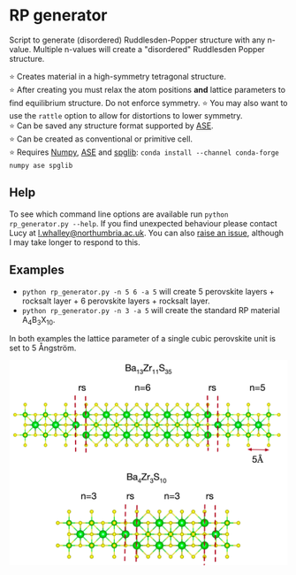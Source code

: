# RP generator

Script to generate (disordered) Ruddlesden-Popper structure with any n-value. 
Multiple n-values will create a "disordered" Ruddlesden Popper structure.

⭐ Creates material in a high-symmetry tetragonal structure.  
⭐ After creating you must relax the atom positions **and** lattice parameters to find equilibrium structure. Do not enforce symmetry.
⭐ You may also want to use the `rattle` option to allow for distortions to lower symmetry.  
⭐ Can be saved any structure format supported by [ASE](https://wiki.fysik.dtu.dk/ase/).  
⭐ Can be created as conventional or primitive cell.  
⭐ Requires [Numpy](https://numpy.org/), [ASE](https://wiki.fysik.dtu.dk/ase/) and [spglib](https://spglib.readthedocs.io/en/stable/index.html): `conda install --channel conda-forge numpy ase spglib`

## Help

To see which command line options are available run `python rp_generator.py --help`. If you find unexpected behaviour please contact Lucy at l.whalley@northumbria.ac.uk. You can also [raise an issue](https://github.com/NU-CEM/rp_generator/issues), although I may take longer to respond to this.

## Examples

- `python rp_generator.py -n 5 6 -a 5` will create 5 perovskite layers + rocksalt layer + 6 perovskite layers + rocksalt layer.
- `python rp_generator.py -n 3 -a 5` will create the standard RP material A<sub>4</sub>B<sub>3</sub>X<sub>10</sub>.

In both examples the lattice parameter of a single cubic perovskite unit is set to 5 Ångström.

![Picture of structures formed in example](./RP_example.png)



